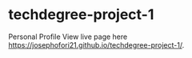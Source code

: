 # techdegree-project-1
 Personal Profile
 View live page here https://josephofori21.github.io/techdegree-project-1/.
